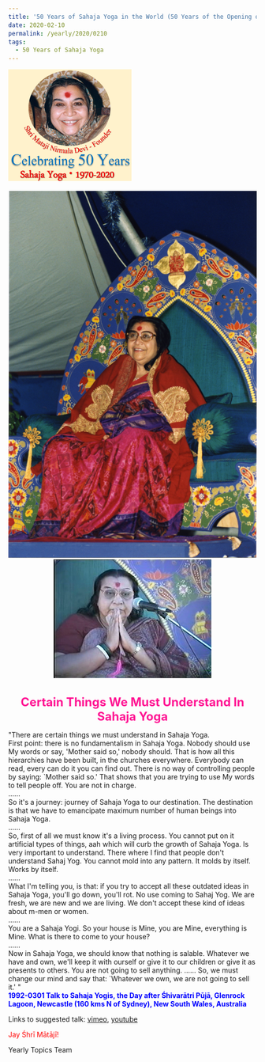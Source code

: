 ```yaml
---
title: '50 Years of Sahaja Yoga in the World (50 Years of the Opening of the Sahasrāra Chakra), Post 6'
date: 2020-02-10
permalink: /yearly/2020/0210
tags:
  - 50 Years of Sahaja Yoga
---
```


<div style="text-align: left"><img src="/images/Celebrating50YearsSahajaYoga.png" width="250" /></div><br>

<div style="text-align: center"><img src="/images/image312.png" /></div>

<div style="text-align: center"><img src="/images/image313.jpeg" /></div>

<br>
<p style="color:DeepPink; text-align:center">
<font size="+2"><b>Certain Things We Must Understand In Sahaja Yoga</b><br></font>
</p>

<p>
"There are certain things we must understand in Sahaja Yoga.<br>
First point: there is no fundamentalism in Sahaja Yoga. Nobody should use My words or say, 'Mother said so,' nobody should. That is how all this hierarchies have been built, in the churches everywhere. Everybody can read, every can do it you can find out. There is no way of controlling people by saying: `Mother said so.' That shows that you are trying to use My words to tell people off. You are not in charge.<br>
......<br>
So it's a journey: journey of Sahaja Yoga to our destination. The destination is that we have to emancipate maximum number of human beings into Sahaja Yoga.<br> 
......<br>
So, first of all we must know it's a living process. You cannot put on it artificial types of things, aah which will curb the growth of Sahaja Yoga. Is very important to understand. There where I find that people don't understand Sahaj Yog. You cannot mold into any pattern. It molds by itself. Works by itself.<br>
......<br>
What I'm telling you, is that: if you try to accept all these outdated ideas in Sahaja Yoga, you'll go down, you'll rot. No use coming to Sahaj Yog. We are fresh, we are new and we are living. We don't accept these kind of ideas about m-men or women.<br> 
......<br>
You are a Sahaja Yogi. So your house is Mine, you are Mine, everything is Mine. What is there to come to your house?<br>
......<br>
Now in Sahaja Yoga, we should know that nothing is salable. Whatever we have and own, we'll keep it with ourself or give it to our children or give it as presents to others. You are not going to sell anything. ...... So, we must change our mind and say that: `Whatever we own, we are not going to sell it.' "<br>
<font color="blue"><b>1992-0301 Talk to Sahaja Yogis, the Day after Śhivarātri Pūjā, Glenrock Lagoon, Newcastle (160 kms N of Sydney), New South Wales, Australia</b></font><br>
</p>

Links to suggested talk: <a href="https://vimeo.com/57769944"> vimeo</a>, <a href="https://www.youtube.com/watch?v=KYkP7_V7D-s"> youtube</a><br>

<p style="color:red;">Jay Śhrī Mātājī!<br></p>

Yearly Topics Team